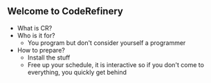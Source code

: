 

## Welcome to CodeRefinery

- What is CR?
- Who is it for?
  - You program but don't consider yourself a programmer
- How to prepare?
  - Install the stuff
  - Free up your schedule, it is interactive so if you don't come to everything, you quickly get behind
